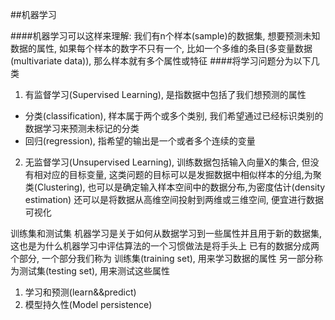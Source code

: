 ##机器学习


####机器学习可以这样来理解:
我们有n个样本(sample)的数据集, 想要预测未知数据的属性,
如果每个样本的数字不只有一个, 比如一个多维的条目(多变量数据
(multivariate data)), 那么样本就有多个属性或特征
####将学习问题分为以下几类
1. 有监督学习(Supervised Learning), 是指数据中包括了我们想预测的属性

* 分类(classification), 样本属于两个或多个类别, 我们希望通过已经标识类别的数据学习来预测未标记的分类
* 回归(regression), 指希望的输出是一个或者多个连续的变量
2. 无监督学习(Unsupervised Learning), 训练数据包括输入向量X的集合, 但没有相对应的目标变量,
这类问题的目标可以是发掘数据中相似样本的分组,为聚类(Clustering),
也可以是确定输入样本空间中的数据分布,为密度估计(density estimation)
还可以是将数据从高维空间投射到两维或三维空间, 便宜进行数据可视化

训练集和测试集 机器学习是关于如何从数据学习到一些属性并且用于新的数据集,
这也是为什么机器学习中评估算法的一个习惯做法是将手头上
已有的数据分成两个部分,
一个部分我们称为 训练集(training set), 用来学习数据的属性
另一部分称为测试集(testing set), 用来测试这些属性

1. 学习和预测(learn&&predict)
2. 模型持久性(Model persistence)
